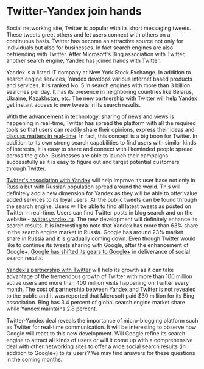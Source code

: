 # Twitter-Yandex join hands

Social networking site, Twitter is popular with its short messaging tweets. These tweets greet others and let users connect with others on a continuous basis. Twitter has become an attractive source not only for individuals but also for businesses. In fact search engines are also befriending with Twitter. After Microsoft's Bing association with Twitter, another search engine, Yandex has joined hands with Twitter. 

Yandex is a listed IT company at New York Stock Exchange. In addition to search engine services, Yandex develops various internet based products and services. It is ranked No. 5 in search engines with more than 3 billion searches per day. It has its presence in neighboring countries like Belarus, Ukraine, Kazakhstan, etc. The new partnership with Twitter will help Yandex get instant access to new tweets in its search results.

With the advancement in technology, sharing of news and views is happening in real-time, Twitter has spread the platform with all the required tools so that users can readily share their opinions, express their ideas and <a href="http://support.twitter.com/groups/31-twitter-basics/topics/104-welcome-to-twitter-support/articles/215585-twitter-101-how-should-i-get-started-using-twitter">discuss matters in real-time</a>. In fact, this concept is a big boon for Twitter. In addition to its own strong search capabilities to find users with similar kinds of interests, it is easy to share and connect with likeminded people spread across the globe. Businesses are able to launch their campaigns successfully as it is easy to figure out and target potential customers through Twitter. 

<a href="http://www.marketwatch.com/story/yandex-announces-partnership-with-twitter-2012-02-21">Twitter's association with Yandex</a> will help improve its user base not only in Russia but with Russian population spread around the world. This will definitely add a new dimension for Yandex as they will be able to offer value added services to its loyal users. All the public tweets can be found through the search engine. Users will be able to find all latest tweets as posted on Twitter in real-time. Users can find Twitter posts in blog search and on the website - <a href="http://twitter.yandex.ru/">twitter.yandex.ru</a>. The new development will definitely enhance its search results. It is interesting to note that Yandex has more than 63% share in the search engine market in Russia. Google has around 23% market share in Russia and it is gradually coming down. Even though Twitter would like to continue its tweets sharing with Google, after the enhancement of Google+, <a href="http://www.techday.co.nz/netguide/news/twitter-spits-as-google-ties-search-to-google/21793/">Google has shifted its gears to Google+</a> in deliverance of social search results. 

<a href="http://www.cmswire.com/cms/social-business/yandex-twitter-partner-to-license-firehose-data-for-search-014603.php">Yandex's partnership with Twitter</a> will help its growth as it can take advantage of the tremendous growth of Twitter with more than 100 million active users and more than 400 million visits happening on Twitter every month. The cost of partnership between Yandex and Twitter is not revealed to the public and it was reported that Microsoft paid $30 million for its Bing association. Bing has 3.4 percent of global search engine market share while Yandex maintains 2.8 percent. 

Twitter-Yandex deal reveals the importance of micro-blogging platform such as Twitter for real-time communication. It will be interesting to observe how Google will react to this new development. Will Google refine its search engine to attract all kinds of users or will it come up with a comprehensive deal with other networking sites to offer a wide social search results (in addition to Google+) to its users? We may find answers for these questions in the coming months. 
